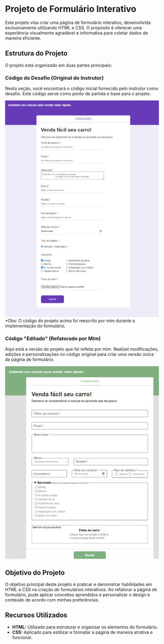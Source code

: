 # Projeto de Formulário Interativo

Este projeto visa criar uma página de formulário interativo, desenvolvida exclusivamente utilizando HTML e CSS. O propósito é oferecer uma experiência visualmente agradável e informativa para coletar dados de maneira eficiente.

## Estrutura do Projeto

O projeto está organizado em duas partes principais:

### Código do Desafio (Original do Instrutor)

Nesta seção, você encontrará o código inicial fornecido pelo instrutor como desafio. Este código serve como ponto de partida e base para o projeto.

![Original](https://github.com/DevPedroAugusto/Udemy/blob/main/Forma%C3%A7%C3%A3o%20Front-end/Projeto%202%20-%20Formul%C3%A1rio/Projeto/resources/Fomulario.png)
*Obs: O código do projeto acima foi reescrito por mim durante a implementação do formulário.

### Código "Editado" (Refatorado por Mim)

Aqui está a versão do projeto que foi refeita por mim. Realizei modificações, adições e personalizações no código original para criar uma versão única da página de formulário.

![Editado](https://github.com/DevPedroAugusto/Udemy/blob/main/Forma%C3%A7%C3%A3o%20Front-end/Projeto%202%20-%20Formul%C3%A1rio/Editado/resources/_c20Augusto_ProgramaA7A3o_Pessoal_GitHub_Udemy_FormaA7A3o20220For.png)

## Objetivo do Projeto

O objetivo principal deste projeto é praticar e demonstrar habilidades em HTML e CSS na criação de formulários interativos. Ao refatorar a página de formulário, pude aplicar conceitos aprendidos e personalizar o design e conteúdo de acordo com minhas preferências.

## Recursos Utilizados

- **HTML:** Utilizado para estruturar e organizar os elementos do formulário.
- **CSS:** Aplicado para estilizar e formatar a página de maneira atrativa e funcional.
